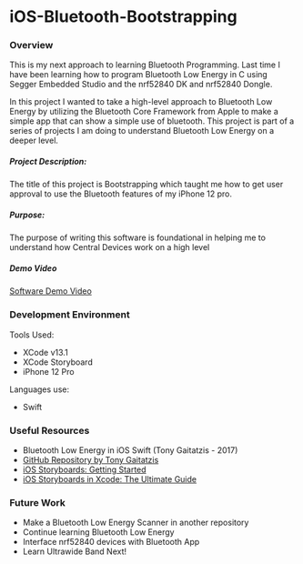 # iOS-Bluetooth-Bootstrapping

### Overview

This is my next approach to learning Bluetooth Programming. Last time I have been learning how to program Bluetooth Low Energy in C using Segger Embedded Studio and the nrf52840 DK and nrf52840 Dongle.

In this project I wanted to take a high-level approach to Bluetooth Low Energy by utilizing the Bluetooth Core Framework from Apple to make a simple app that can show a simple use of bluetooth. This project is part of a series of projects I am doing to understand Bluetooth Low Energy on a deeper level.

##### Project Description:

The title of this project is Bootstrapping which taught me how to get user approval to use the Bluetooth features of my iPhone 12 pro.

##### Purpose:

The purpose of writing this software is foundational in helping me to understand how Central Devices work on a high level

##### Demo Video 

[Software Demo Video](http://youtube.link.goes.here)

### Development Environment

Tools Used:
* XCode v13.1
* XCode Storyboard
* iPhone 12 Pro

Languages use:
* Swift


### Useful Resources

* Bluetooth Low Energy in iOS Swift (Tony Gaitatzis - 2017)
* [GitHub Repository by Tony Gaitatzis](https://github.com/BluetoothLowEnergyIniOSSwift)
* [iOS Storyboards: Getting Started](https://www.raywenderlich.com/5055364-ios-storyboards-getting-started)
* [iOS Storyboards in Xcode: The Ultimate Guide](https://matteomanferdini.com/ios-storyboards-xcode/)

### Future Work

* Make a Bluetooth Low Energy Scanner in another repository
* Continue learning Bluetooth Low Energy
* Interface nrf52840 devices with Bluetooth App
* Learn Ultrawide Band Next!
